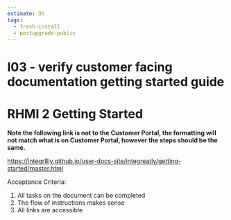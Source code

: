 ```yaml
---
estimate: 3h
tags:
  - fresh-install
  - postupgrade-public
---
```


# I03 - verify customer facing documentation getting started guide

# RHMI 2 Getting Started

**Note the following link is not to the Customer Portal, the formatting will not match what is on Customer Portal, however the steps should be the same.**

https://integr8ly.github.io/user-docs-site/integreatly/getting-started/master.html

Acceptance Criteria:

1. All tasks on the document can be completed
2. The flow of instructions makes sense
3. All links are accessible

